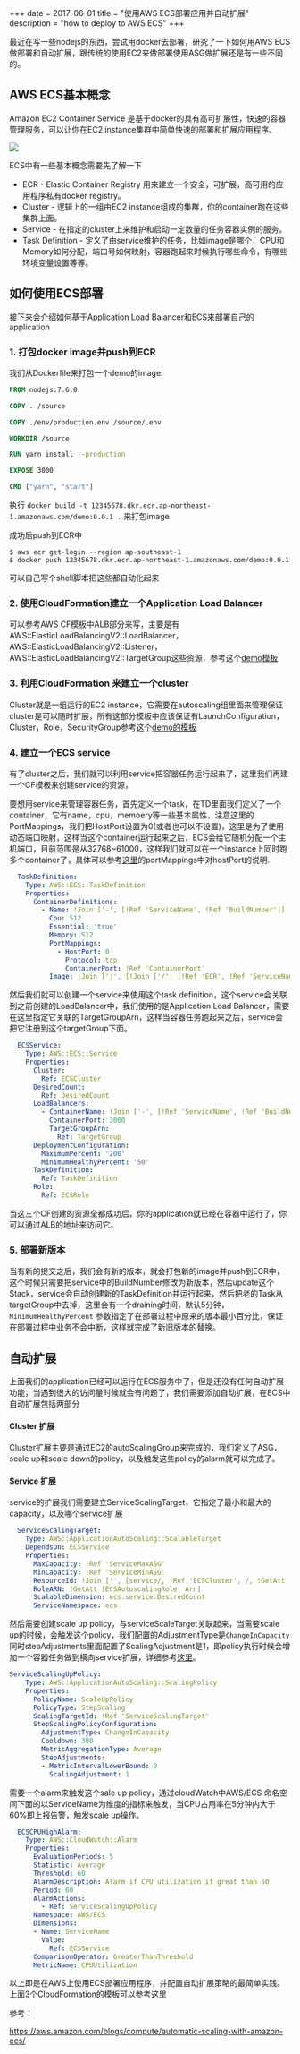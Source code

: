 +++
date =  2017-06-01
title = "使用AWS ECS部署应用并自动扩展"
description = "how to deploy to AWS ECS"
+++

最近在写一些nodejs的东西，尝试用docker去部署，研究了一下如何用AWS ECS做部署和自动扩展，跟传统的使用EC2来做部署使用ASG做扩展还是有一些不同的。

## AWS ECS基本概念
Amazon EC2 Container Service 是基于docker的具有高可扩展性，快速的容器管理服务，可以让你在EC2 instance集群中简单快速的部署和扩展应用程序。

![](https://ws4.sinaimg.cn/large/006tKfTcly1fg78xsfn3jj315u0e60w0.jpg)

ECS中有一些基本概念需要先了解一下

* ECR - Elastic Container Registry 用来建立一个安全，可扩展，高可用的应用程序私有docker registry。
* Cluster - 逻辑上的一组由EC2 instance组成的集群，你的container跑在这些集群上面。
* Service - 在指定的cluster上来维护和启动一定数量的任务容器实例的服务。
* Task Definition - 定义了由service维护的任务，比如image是哪个，CPU和Memory如何分配，端口号如何映射，容器跑起来时候执行哪些命令，有哪些环境变量设置等等。

## 如何使用ECS部署

接下来会介绍如何基于Application Load Balancer和ECS来部署自己的application

### 1. 打包docker image并push到ECR

我们从Dockerfile来打包一个demo的image:

```dockerfile
FROM nodejs:7.6.0

COPY . /source

COPY ./env/production.env /source/.env

WORKDIR /source

RUN yarn install --production

EXPOSE 3000

CMD ["yarn", "start"]

```

执行 `docker build -t 12345678.dkr.ecr.ap-northeast-1.amazonaws.com/demo:0.0.1 .`  来打包image

成功后push到ECR中 

```shell
$ aws ecr get-login --region ap-southeast-1
$ docker push 12345678.dkr.ecr.ap-northeast-1.amazonaws.com/demo:0.0.1
```

可以自己写个shell脚本把这些都自动化起来

### 2. 使用CloudFormation建立一个Application Load Balancer

可以参考AWS CF模板中ALB部分来写，主要是有AWS::ElasticLoadBalancingV2::LoadBalancer， AWS::ElasticLoadBalancingV2::Listener，AWS::ElasticLoadBalancingV2::TargetGroup这些资源，参考这个[demo模板](https://github.com/liul85/Autoscale-with-AWS--ECS/blob/master/alb.yml)

### 3. 利用CloudFormation 来建立一个cluster

Cluster就是一组运行的EC2 instance，它需要在autoscaling组里面来管理保证cluster是可以随时扩展，所有这部分模板中应该保证有LaunchConfiguration， Cluster，Role，SecurityGroup参考这个[demo的模板](https://github.com/liul85/Autoscale-with-AWS--ECS/blob/master/cluster.yml)

### 4. 建立一个ECS service

有了cluster之后，我们就可以利用service把容器任务运行起来了，这里我们再建一个CF模板来创建service的资源，

要想用service来管理容器任务，首先定义一个task，在TD里面我们定义了一个container，它有name，cpu，memoery等一些基本属性，注意这里的PortMappings，我们把HostPort设置为0(或者也可以不设置)，这里是为了使用动态端口映射，这样当这个container运行起来之后，ECS会给它随机分配一个主机端口，目前范围是从32768~61000，这样我们就可以在一个instance上同时跑多个container了，具体可以参考[这里](http://docs.aws.amazon.com/AmazonECS/latest/developerguide/task_definition_parameters.html)的portMappings中对hostPort的说明.

```yaml
  TaskDefinition:
    Type: AWS::ECS::TaskDefinition
    Properties:
      ContainerDefinitions:
        - Name: !Join ['-', [!Ref 'ServiceName', !Ref 'BuildNumber']]
          Cpu: 512
          Essential: 'true'
          Memory: 512
          PortMappings:
            - HostPort: 0
              Protocol: tcp
              ContainerPort: !Ref 'ContainerPort'
          Image: !Join [':', [!Join ['/', [!Ref 'ECR', !Ref 'ServiceName']], !Ref 'BuildNumber']]
```

然后我们就可以创建一个service来使用这个task definition，这个service会关联到之前创建的LoadBalancer中，我们使用的是Application Load Balancer，需要在这里指定它关联的TargetGroupArn，这样当容器任务跑起来之后，service会把它注册到这个targetGroup下面。

```yaml
  ECSService:
    Type: AWS::ECS::Service
    Properties:
      Cluster:
        Ref: ECSCluster
      DesiredCount:
        Ref: DesiredCount
      LoadBalancers:
        - ContainerName: !Join ['-', [!Ref 'ServiceName', !Ref 'BuildNumber']]
          ContainerPort: 3000
          TargetGroupArn:
            Ref: TargetGroup
      DeploymentConfiguration:
        MaximumPercent: '200'
        MinimumHealthyPercent: '50'
      TaskDefinition:
        Ref: TaskDefinition
      Role:
        Ref: ECSRole
```

当这三个CF创建的资源全都成功后，你的application就已经在容器中运行了，你可以通过ALB的地址来访问它。

### 5. 部署新版本

当有新的提交之后，我们会有新的版本，就会打包新的image并push到ECR中，这个时候只需要把service中的BuildNumber修改为新版本，然后update这个Stack，service会自动创建新的TaskDefinition并运行起来，然后把老的Task从targetGroup中去掉，这里会有一个draining时间，默认5分钟，`MinimumHealthyPercent`  参数指定了在部署过程中原来的版本最小百分比，保证在部署过程中业务不会中断，这样就完成了新旧版本的替换。

## 自动扩展

上面我们的application已经可以运行在ECS服务中了，但是还没有任何自动扩展功能，当遇到很大的访问量时候就会有问题了，我们需要添加自动扩展，在ECS中自动扩展包括两部分

#### Cluster 扩展

Cluster扩展主要是通过EC2的autoScalingGroup来完成的，我们定义了ASG，scale up和scale down的policy，以及触发这些policy的alarm就可以完成了。

#### Service 扩展

service的扩展我们需要建立ServiceScalingTarget，它指定了最小和最大的capacity，以及哪个service扩展

```yaml
  ServiceScalingTarget:
    Type: AWS::ApplicationAutoScaling::ScalableTarget
    DependsOn: ECSService
    Properties:
      MaxCapacity: !Ref 'ServiceMaxASG'
      MinCapacity: !Ref 'ServiceMinASG'
      ResourceId: !Join ['', [service/, !Ref 'ECSCluster', /, !GetAtt [ECSService, Name]]]
      RoleARN: !GetAtt [ECSAutoscalingRole, Arn]
      ScalableDimension: ecs:service:DesiredCount
      ServiceNamespace: ecs
```

然后需要创建scale up policy，与serviceScaleTarget关联起来，当需要scale up的时候，会触发这个policy，我们配置的AdjustmentType是`ChangeInCapacity`同时stepAdjustments里面配置了ScalingAdjustment是1，即policy执行时候会增加一个容器任务做到横向service扩展，详细参考[这里](http://docs.aws.amazon.com/AWSCloudFormation/latest/UserGuide/aws-properties-applicationautoscaling-scalingpolicy-stepscalingpolicyconfiguration.html#cfn-applicationautoscaling-scalingpolicy-stepscalingpolicyconfiguration-stepadjustments)。

```Yaml
ServiceScalingUpPolicy:
    Type: AWS::ApplicationAutoScaling::ScalingPolicy
    Properties:
      PolicyName: ScaleUpPolicy
      PolicyType: StepScaling
      ScalingTargetId: !Ref 'ServiceScalingTarget'
      StepScalingPolicyConfiguration:
        AdjustmentType: ChangeInCapacity
        Cooldown: 300
        MetricAggregationType: Average
        StepAdjustments:
        - MetricIntervalLowerBound: 0
          ScalingAdjustment: 1
```

需要一个alarm来触发这个sale up policy，通过cloudWatch中AWS/ECS 命名空间下面的以ServiceName为维度的指标来触发，当CPU占用率在5分钟内大于60%即上报告警，触发scale up操作。

```yaml
  ECSCPUHighAlarm:
    Type: AWS::CloudWatch::Alarm
    Properties:
      EvaluationPeriods: 5
      Statistic: Average
      Threshold: 60
      AlarmDescription: Alarm if CPU utilization if great than 60
      Period: 60
      AlarmActions:
        - Ref: ServiceScalingUpPolicy
      Namespace: AWS/ECS
      Dimensions:
      - Name: ServiceName
        Value:
          Ref: ECSService
      ComparisonOperator: GreaterThanThreshold
      MetricName: CPUUtilization
```

以上即是在AWS上使用ECS部署应用程序，并配置自动扩展策略的最简单实践。上面3个CloudFormation的模板可以参考[这里](https://github.com/liul85/Autoscale-with-AWS--ECS)



参考：

https://aws.amazon.com/blogs/compute/automatic-scaling-with-amazon-ecs/
